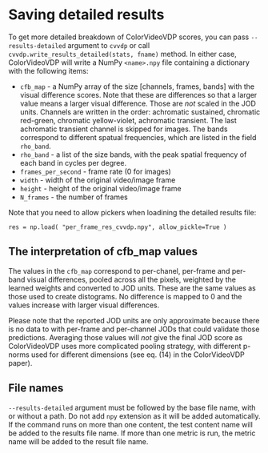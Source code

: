 # Saving detailed results

To get more detailed breakdown of ColorVideoVDP scores, you can pass `--results-detailed` argument to `cvvdp` or call `cvvdp.write_results_detailed(stats, fname)` method. In either case, ColorVideoVDP will write a NumPy `<name>.npy` file containing a dictionary with the following items:

* `cfb_map` - a NumPy array of the size [channels, frames, bands] with the visual difference scores. 
Note that these are differences so that a larger value means a larger visual difference. Those are *not* scaled in the JOD units. Channels are written in the order: achromatic sustained, chromatic red-green, chromatic yellow-violet, achromatic transient. The last achromatic transient channel is skipped for images. The bands correspond to different spatual frequencies, which are listed in the field `rho_band`. 
* `rho_band` - a list of the size bands, with the peak spatial frequency of each band in cycles per degree.
* `frames_per_second` - frame rate (0 for images)
* `width` - width of the original video/image frame
* `height` - height of the original video/image frame
* `N_frames` - the number of frames

Note that you need to allow pickers when loadining the detailed results file:
```
res = np.load( "per_frame_res_cvvdp.npy", allow_pickle=True )
``` 

## The interpretation of cfb_map values

The values in the `cfb_map` correspond to per-chanel, per-frame and per-band visual differences, pooled across all the pixels, weighted by the learned weights and converted to JOD units. These are the same values as those used to create distograms. No difference is mapped to 0 and the values increase with larger visual differences. 

Please note that the reported JOD units are only approximate because there is no data to with per-frame and per-channel JODs that could validate those predictions. Averaging those values will *not* give the final JOD score as ColorVideoVDP uses more complicated pooling strategy, with different p-norms used for different dimensions (see eq. (14) in the ColorVideoVDP paper). 

## File names

`--results-detailed` argument must be followed by the base file name, with or without a path. Do not add `npy` extension as it will be added automatically. If the command runs on more than one content, the test content name will be added to the results file name. If more than one metric is run, the metric name will be added to the result file name. 
